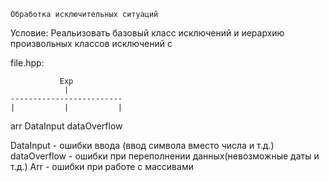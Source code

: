     Обработка исключительных ситуаций

Условие:
    Реальизовать базовый класс исключений и иерархию произвольных классов
исключений с

file.hpp:

               Exp
                |
    -------------------------
    |           |           |
   arr      DataInput   dataOverflow 

DataInput - ошибки ввода (ввод символа вместо числа и т.д.)
dataOverflow - ошибки при переполнении данных(невозможные даты и т.д.)
Arr - ошибки при работе с массивами
